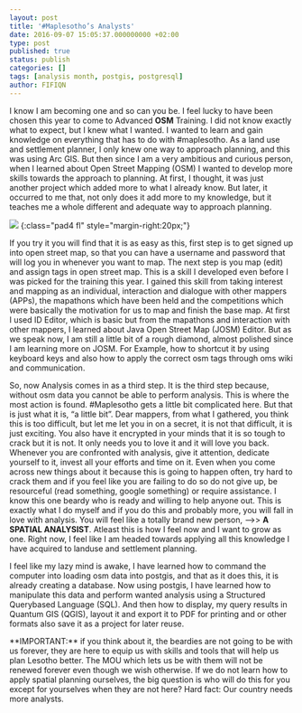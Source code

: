 ```yaml
---
layout: post
title: '#Maplesotho’s Analysts'
date: 2016-09-07 15:05:37.000000000 +02:00
type: post
published: true
status: publish
categories: []
tags: [analysis month, postgis, postgresql]
author: FIFIQN
---
```


I know I am becoming one and so can you be. I feel lucky to have been chosen this year to come to Advanced **OSM** Training. I did not know exactly what to expect, but I knew what I wanted. I wanted to learn and gain knowledge on everything that has to do with #maplesotho. As a land use and settlement planner, I only knew one way to approach planning, and this was using Arc GIS. But then since I am a very ambitious and curious person, when I learned about Open Street Mapping (OSM) I wanted to develop more skills towards the approach to planning. At first, I thought, it was just another project which added more to what I already know. But later, it occurred to me that, not only does it add more to my knowledge, but it teaches me a whole different and adequate way to approach planning.

![](https://maplesotho.files.wordpress.com/2016/09/img_20160826_202146.jpg?w=676)
{:class="pad4 fl" style="margin-right:20px;"}

If you try it you will find that it is as easy as this, first step is to get signed up into open street map, so that you can have a username and password that will log you in whenever you want to map. The next step is you map (edit) and assign tags in open street map. This is a skill I developed even before I was picked for the training this year. I gained this skill from taking interest and mapping as an individual, interaction and dialogue with other mappers (APPs), the mapathons which have been held and the competitions which were basically the motivation for us to map and finish the base map. At first I used ID Editor, which is basic but from the mapathons and interaction with other mappers, I learned about Java Open Street Map (JOSM) Editor. But as we speak now, I am still a little bit of a rough diamond, almost polished since I am learning more on JOSM. For Example, how to shortcut it by using keyboard keys and also how to apply the correct osm tags through oms wiki and communication.

So, now Analysis comes in as a third step. It is the third step because, without osm data you cannot be able to perform analysis. This is where the most action is found. #Maplesotho gets a little bit complicated here. But that is just what it is, “a little bit”. Dear mappers, from what I gathered, you think this is too difficult, but let me let you in on a secret, it is not that difficult, it is just exciting. You also have it encrypted in your minds that it is so tough to crack but it is not. It only needs you to love it and it will love you back. Whenever you are confronted with analysis, give it attention, dedicate yourself to it, invest all your efforts and time on it. Even when you come across new things about it because this is going to happen often, try hard to crack them and if you feel like you are failing to do so do not give up, be resourceful  (read something, google something) or require assistance. I know this one beardy who is ready and willing to help anyone out. This is exactly what I do myself and if you do this and probably more, you will fall in love with analysis. You will feel like a totally brand new person, –>> **A SPATIAL ANALYSIST**. Atleast this is how I feel now and I want to grow as one. Right now, I feel like I am headed towards applying all this knowledge I have acquired to landuse and settlement planning.

I feel like my lazy mind is awake, I have learned how to command the computer into loading osm data into postgis, and that as it does this, it is already creating a database. Now using postgis, I have learned how to manipulate this data and perform wanted analysis using a Structured Querybased Language (SQL). And then how to display, my query results in Quantum GIS (QGIS), layout it and export it to PDF for printing and or other formats also save it as a project for later reuse.

<div class="p2 fill-green dark" markdown="1">
**IMPORTANT:** if you think about it, the beardies are not going to be with us forever, they are here to equip us with skills and tools that will help us plan Lesotho better. The MOU which lets us be with them will not be renewed forever even though we wish otherwise. If we do not learn how to apply spatial planning ourselves, the big question is who will do this for you except for yourselves when they are not here? Hard fact: Our country needs more analysts.</div>

